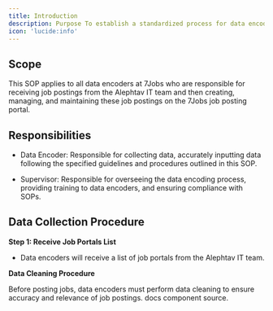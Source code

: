 ```yaml
---
title: Introduction
description: Purpose To establish a standardized process for data encoders at 7Jobs to efficiently and accurately post job openings on the job posting portal, ensuring consistency, effectiveness, and timeliness in attracting qualified candidates
icon: 'lucide:info'
---
```


## Scope

This SOP applies to all data encoders at 7Jobs who are responsible for receiving job postings from the Alephtav IT team and then creating, managing, and maintaining these job postings on the 7Jobs job posting portal.

## Responsibilities

- Data Encoder: Responsible for collecting data, accurately inputting data following the specified guidelines and procedures outlined in this SOP. 

- Supervisor: Responsible for overseeing the data encoding process, providing training to data encoders, and ensuring compliance with SOPs.

## Data Collection Procedure 

**Step 1: Receive Job Portals List**
- Data encoders will receive a list of job portals from the Alephtav IT team. 

**Data Cleaning Procedure** 

Before posting jobs, data encoders must perform data cleaning to ensure accuracy and relevance of job postings.  docs component source.

